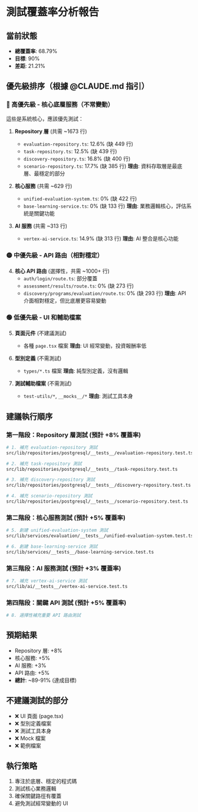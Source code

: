 # 測試覆蓋率分析報告

## 當前狀態
- **總覆蓋率**: 68.79%
- **目標**: 90%
- **差距**: 21.21%

## 優先級排序（根據 @CLAUDE.md 指引）

### 🔴 高優先級 - 核心底層服務（不常變動）
這些是系統核心，應該優先測試：

1. **Repository 層** (共需 ~1673 行)
   - `evaluation-repository.ts`: 12.6% (缺 449 行)
   - `task-repository.ts`: 12.5% (缺 439 行)
   - `discovery-repository.ts`: 16.8% (缺 400 行)
   - `scenario-repository.ts`: 17.7% (缺 385 行)
   **理由**: 資料存取層是最底層、最穩定的部分

2. **核心服務** (共需 ~629 行)
   - `unified-evaluation-system.ts`: 0% (缺 422 行)
   - `base-learning-service.ts`: 0% (缺 133 行)
   **理由**: 業務邏輯核心，評估系統是關鍵功能

3. **AI 服務** (共需 ~313 行)
   - `vertex-ai-service.ts`: 14.9% (缺 313 行)
   **理由**: AI 整合是核心功能

### 🟡 中優先級 - API 路由（相對穩定）

4. **核心 API 路由** (選擇性，共需 ~1000+ 行)
   - `auth/login/route.ts`: 部分覆蓋
   - `assessment/results/route.ts`: 0% (缺 273 行)
   - `discovery/programs/evaluation/route.ts`: 0% (缺 293 行)
   **理由**: API 介面相對穩定，但比底層更容易變動

### 🟢 低優先級 - UI 和輔助檔案

5. **頁面元件** (不建議測試)
   - 各種 `page.tsx` 檔案
   **理由**: UI 經常變動，投資報酬率低

6. **型別定義** (不需測試)
   - `types/*.ts` 檔案
   **理由**: 純型別定義，沒有邏輯

7. **測試輔助檔案** (不需測試)
   - `test-utils/*`, `__mocks__/*`
   **理由**: 測試工具本身

## 建議執行順序

### 第一階段：Repository 層測試 (預計 +8% 覆蓋率)
```bash
# 1. 補充 evaluation-repository 測試
src/lib/repositories/postgresql/__tests__/evaluation-repository.test.ts

# 2. 補充 task-repository 測試  
src/lib/repositories/postgresql/__tests__/task-repository.test.ts

# 3. 補充 discovery-repository 測試
src/lib/repositories/postgresql/__tests__/discovery-repository.test.ts

# 4. 補充 scenario-repository 測試
src/lib/repositories/postgresql/__tests__/scenario-repository.test.ts
```

### 第二階段：核心服務測試 (預計 +5% 覆蓋率)
```bash
# 5. 創建 unified-evaluation-system 測試
src/lib/services/evaluation/__tests__/unified-evaluation-system.test.ts

# 6. 創建 base-learning-service 測試
src/lib/services/__tests__/base-learning-service.test.ts
```

### 第三階段：AI 服務測試 (預計 +3% 覆蓋率)
```bash
# 7. 補充 vertex-ai-service 測試
src/lib/ai/__tests__/vertex-ai-service.test.ts
```

### 第四階段：關鍵 API 測試 (預計 +5% 覆蓋率)
```bash
# 8. 選擇性補充重要 API 路由測試
```

## 預期結果
- Repository 層: +8%
- 核心服務: +5%
- AI 服務: +3%
- API 路由: +5%
- **總計**: ~89-91% (達成目標)

## 不建議測試的部分
- ❌ UI 頁面 (page.tsx)
- ❌ 型別定義檔案
- ❌ 測試工具本身
- ❌ Mock 檔案
- ❌ 範例檔案

## 執行策略
1. 專注於底層、穩定的程式碼
2. 測試核心業務邏輯
3. 確保關鍵路徑有覆蓋
4. 避免測試經常變動的 UI